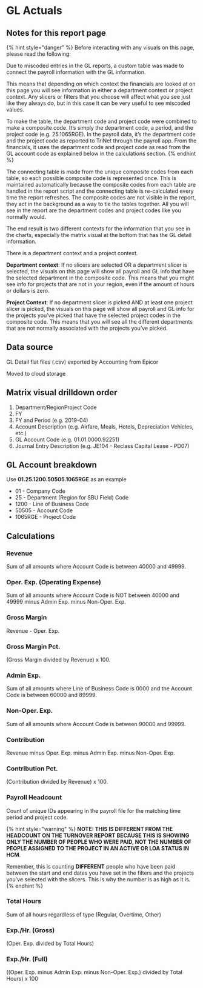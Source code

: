 # GL Actuals

## Notes for this report page

{% hint style="danger" %}
Before interacting with any visuals on this page, please read the following:

Due to miscoded entries in the GL reports, a custom table was made to connect the payroll information with the GL information.

This means that depending on which context the financials are looked at on this page you will see information in either a department context or project context. Any slicers or filters that you choose will affect what you see just like they always do, but in this case it can be very useful to see miscoded values.

To make the table, the department code and project code were combined to make a composite code. It’s simply the department code, a period, and the project code \(e.g. 25.1065RGE\). In the payroll data, it’s the department code and the project code as reported to TriNet through the payroll app. From the financials, it uses the department code and project code as read from the GL account code as explained below in the calculations section.
{% endhint %}

The connecting table is made from the unique composite codes from each table, so each possible composite code is represented once. This is maintained automatically because the composite codes from each table are handled in the report script and the connecting table is re-calculated every time the report refreshes. The composite codes are not visible in the report, they act in the background as a way to tie the tables together. All you will see in the report are the department codes and project codes like you normally would.

The end result is two different contexts for the information that you see in the charts, especially the matrix visual at the bottom that has the GL detail information.

There is a department context and a project context.

**Department context**: If no slicers are selected OR a department slicer is selected, the visuals on this page will show all payroll and GL info that have the selected department in the composite code. This means that you might see info for projects that are not in your region, even if the amount of hours or dollars is zero.

**Project Context**: If no department slicer is picked AND at least one project slicer is picked, the visuals on this page will show all payroll and GL info for the projects you’ve picked that have the selected project codes in the composite code. This means that you will see all the different departments that are not normally associated with the projects you’ve picked.

## Data source

GL Detail flat files \(.csv\) exported by Accounting from Epicor

Moved to cloud storage

## Matrix visual drilldown order

1. Department/RegionProject Code
2. FY
3. FY and Period \(e.g. 2019-04\)
4. Account Description \(e.g. Airfare, Meals, Hotels, Depreciation Vehicles, etc.\)
5. GL Account Code \(e.g. 01.01.0000.92251\)
6. Journal Entry Description \(e.g. JE104 - Reclass Capital Lease - PD07\)

## GL Account breakdown

Use  **01.25.1200.50505.1065RGE** as an example

* 01 - Company Code
* 25 - Department \(Region for SBU Field\) Code
* 1200 - Line of Business Code
* 50505 - Account Code
* 1065RGE - Project Code

## Calculations

### Revenue

Sum of all amounts where Account Code is between 40000 and 49999.

### Oper. Exp. \(Operating Expense\)

Sum of all amounts where Account Code is NOT between 40000 and 49999 minus Admin Exp. minus Non-Oper. Exp.

### Gross Margin

Revenue - Oper. Exp.

### Gross Margin Pct.

\(Gross Margin divided by Revenue\) x 100.

### Admin Exp.

Sum of all amounts where Line of Business Code is 0000 and the Account Code is between 60000 and 89999.

### Non-Oper. Exp.

Sum of all amounts where Account Code is between 90000 and 99999.

### Contribution

Revenue minus Oper. Exp. minus Admin Exp. minus Non-Oper. Exp.

### Contribution Pct.

\(Contribution divided by Revenue\) x 100.

### Payroll Headcount

Count of unique IDs appearing in the payroll file for the matching time period and project code.

{% hint style="warning" %}
**NOTE: THIS IS DIFFERENT FROM THE HEADCOUNT ON THE TURNOVER REPORT BECAUSE THIS IS SHOWING ONLY THE NUMBER OF PEOPLE WHO WERE PAID, NOT THE NUMBER OF PEOPLE ASSIGNED TO THE PROJECT IN AN ACTIVE OR LOA STATUS IN HCM**.

Remember, this is counting **DIFFERENT** people who have been paid between the start and end dates you have set in the filters and the projects you’ve selected with the slicers. This is why the number is as high as it is.
{% endhint %}

### Total Hours

Sum of all hours regardless of type \(Regular, Overtime, Other\)

### Exp./Hr. \(Gross\)

\(Oper. Exp. divided by Total Hours\)

### Exp./Hr. \(Full\)

\(\(Oper. Exp. minus Admin Exp. minus Non-Oper. Exp.\) divided by Total Hours\) x 100

